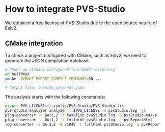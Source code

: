 # How to integrate PVS-Studio

We obtained a free license of PVS-Studio due to the open source nature of Exiv2.

## CMake integration

To check a project configured with CMake, such as Exiv2, we need to generate the JSON compilation database. 

```bash
# Under an already configured "buildXXX" directory
cd buildXXX
cmake -DCMAKE_EXPORT_COMPILE_COMMANDS=ON ...

# Output file: compile_commands.json
```

The analysis starts with the following commands:

```bash
export PVS_LICENSE=~/.config/PVS-Studio/PVS-Studio.lic
pvs-studio-analyzer analyze -l $PVS_LICENSE -o pvsStudio.log -j8
plog-converter -a GA:1,2 -t tasklist pvsStudio.log -o pvsStudio.tasks
plog-converter -a GA:1,2 -t fullhtml pvsStudio.log -o pvsReportHtml
log-converter -a GA:1,2 -d V1042 -t fullhtml pvsStudio.log -o pvsReportHtml
```
